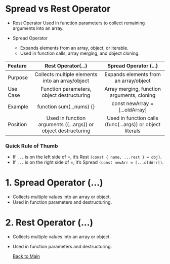 # Spread vs Rest Operator

- Rest Operator
  Used in function parameters to collect remaining arguments into an array.

- Spread Operator
  - Expands elements from an array, object, or iterable.
  - Used in function calls, array merging, and object cloning.

| Feature  |                       Rest Operator(...)                       |                   Spread Operator (...)                   |
| :------- | :------------------------------------------------------------: | :-------------------------------------------------------: |
| Purpose  |        Collects multiple elements into an array/object         |           Expands elements from an array/object           |
| Use Case |           Function parameters, object destructuring            |        Array merging, function arguments, cloning         |
| Example  |                    function sum(...nums) {}                    |              const newArray = [...oldArray]               |
| Position | Used in function arguments ((...args)) or object destructuring | Used in function calls (func(...args)) or object literals |

### Quick Rule of Thumb

- If `...` is on the left side of =, it’s Rest `(const { name, ...rest } = obj)`.
- If `...` is on the right side of =, it’s Spread `(const newArr = [...oldArr])`.

# 1. Spread Operator (...)

- Collects multiple values into an array or object.
- Used in function parameters and destructuring.

# 2. Rest Operator (...)

- Collects multiple values into an array or object.
- Used in function parameters and destructuring.

  [Back to Main](readme.md)
